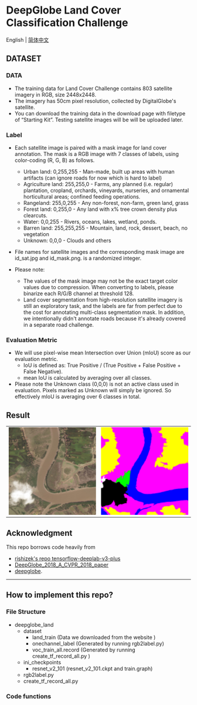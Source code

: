 # DeepGlobe Land Cover Classification Challenge
 English | [简体中文](https://github.com/GeneralLi95/deepglobe_land_cover_classification_with_deeplabv3plus/blob/master/readme_ch.md)
## DATASET
### DATA
* The training data for Land Cover Challenge contains 803 satellite imagery in RGB, size 2448x2448.
* The imagery has 50cm pixel resolution, collected by DigitalGlobe's satellite.
* You can download the training data in the download page with filetype of “Starting Kit”. Testing satellite images will be will be uploaded later.

### Label
* Each satellite image is paired with a mask image for land cover annotation. The mask is a RGB image with 7 classes of labels, using color-coding (R, G, B) as follows.
    * Urban land: 0,255,255 - Man-made, built up areas with human artifacts (can ignore roads for now which is hard to label)
    * Agriculture land: 255,255,0 - Farms, any planned (i.e. regular) plantation, cropland, orchards, vineyards, nurseries, and ornamental horticultural areas; confined feeding operations.
    * Rangeland: 255,0,255 - Any non-forest, non-farm, green land, grass
    * Forest land: 0,255,0 - Any land with x% tree crown density plus clearcuts.
    * Water: 0,0,255 - Rivers, oceans, lakes, wetland, ponds.
    * Barren land: 255,255,255 - Mountain, land, rock, dessert, beach, no vegetation
    * Unknown: 0,0,0 - Clouds and others
* File names for satellite images and the corresponding mask image are id_sat.jpg and id_mask.png. <id> is a randomized integer.

* Please note:
    * The values of the mask image may not be the exact target color values due to compression. When converting to labels, please binarize each R/G/B channel at threshold 128.
    * Land cover segmentation from high-resolution satellite imagery is still an exploratory task, and the labels are far from perfect due to the cost for annotating multi-class segmentation mask. In addition, we intentionally didn't annotate roads because it's already covered in a separate road challenge.

### Evaluation Metric
* We will use pixel-wise mean Intersection over Union (mIoU) score as our evaluation metric.
    * IoU is defined as: True Positive / (True Positive + False Positive + False Negative).
    * mean IoU is calculated by averaging over all classes.
* Please note the Unknown class (0,0,0) is not an active class used in evaluation. Pixels marked as Unknown will simply be ignored. So effectively mIoU is averaging over 6 classes in total.


## Result
<table border=0>
<tr>
    <td>
        <img src="/img/6399_sat.jpg" border=0 margin=1 width=512>
    </td>
    <td>
        <img src="/img/6399_mask.png" border=0 margin=1 width=512>
    </td>
</tr>
</table>

## Acknowledgment
This repo borrows code heavily from
- [rishizek's repo tensorflow-deeplab-v3-plus](https://github.com/rishizek/tensorflow-deeplab-v3-plus)
- [DeepGlobe_2018_A_CVPR_2018_paper](http://openaccess.thecvf.com/content_cvpr_2018_workshops/w4/html/Demir_DeepGlobe_2018_A_CVPR_2018_paper.html)
- [deepglobe](http://deepglobe.org/).

---

## How to implement this repo?

### File Structure
* deepglobe_land
  * dataset
    * land_train  (Data we downloaded from the website )
    * onechannel_label (Generated by running rgb2label.py)
    * voc_train_all.record (Generated by running create_tf_record_all.py )
  * ini_checkpoints
    * resnet_v2_101  (resnet_v2_101.ckpt and train.graph)
  * rgb2label.py
  * create_tf_record_all.py


### Code functions
